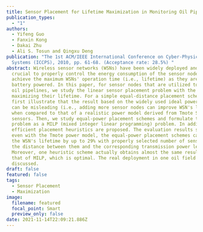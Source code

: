 ```yaml
---
title: Sensor Placement for Lifetime Maximization in Monitoring Oil Pipelines
publication_types:
  - "1"
authors:
  - Yifeng Guo
  - Fanxin Kong
  - Dakai Zhu
  - Ali S. Tosun and Qingxu Deng
publication: "The 1st ACM/IEEE International Conference on Cyber-Physical
  Systems (ICCPS), 2010, pp. 61-68. (Acceptance rate: 28.5%) "
abstract: Wireless sensor networks (WSNs) have been widely deployed and it is
  crucial to properly control the energy consumption of the sensor nodes to
  achieve the maximum WSNs' operation time (i.e., lifetime) as they are normally
  battery powered. In this paper, for sensor nodes that are utilized to monitor
  oil pipelines, we study the linear sensor placement problem with the goal of
  maximizing their lifetime. For a simple equal-distance placement scheme, we
  first illustrate that the result based on the widely used ideal power model
  can be misleading (i.e., adding more sensor nodes can improve WSN's lifetime)
  when compared to that of a realistic power model derived from Tmote Sky
  sensors. Then, we study equal-power placement schemes and formulate the
  problem as a MILP (mixed integer linear programming) problem. In addition, two
  efficient placement heuristics are proposed. The evaluation results show that,
  even with the Tmote power model, the equal-power placement schemes can improve
  the WSN's lifetime by up to 29% with properly selected number of sensor nodes,
  the distance between them and the corresponding transmission power levels.
  Moreover, one heuristic scheme actually obtains almost the same results as
  that of MILP, which is optimal. The real deployment in one oil field is also
  discussed.
draft: false
featured: false
tags:
  - Sensor Placement
  - Maximization
image:
  filename: featured
  focal_point: Smart
  preview_only: false
date: 2021-11-14T22:09:21.886Z
---
```

